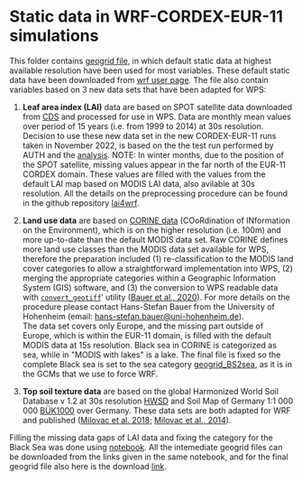# Static data in WRF-CORDEX-EUR-11 simulations

This folder contains [geogrid file](./geo_em.d01_EUR-11_newLAI_BlackSea2sea.nc), in which default static data at highest available resolution have been used for most variables. These default static data have been downloaded from [wrf user page](https://www2.mmm.ucar.edu/wrf/users/download/get_sources_wps_geog.html). The file also contain variables based on 3 new data sets that have been adapted for WPS:

1. **Leaf area index (LAI)** data are based on SPOT satellite data downloaded from [CDS](https://cds.climate.copernicus.eu/cdsapp#!/dataset/satellite-lai-fapar?tab=overview) and processed for use in WPS. Data are monthly mean values over period of 15 years  (i.e. from 1999 to 2014) at 30s resolution.
Decision to use these new data set in the new CORDEX-EUR-11 runs taken in November 2022, is based on the the test run performed by AUTH and the [analysis](./LAI_analysis_map_vs_table.pdf).
NOTE: In winter months, due to the position of the SPOT satellite, missing values appear in the far north of the EUR-11 CORDEX domain. These values are filled with the values from the default LAI map based on MODIS LAI data, also avilable at 30s resolution.
All the details on the preprocessing procedure can be found in the github repository [lai4wrf](https://github.com/AEI-CORDyS/lai4wrf).

2. **Land use data** are based on [CORINE data](https://land.copernicus.eu/pan-europe/corine-land-cover) (COoRdination of INformation on the Environment), which is on the higher resolution (i.e. 100m) and more up-to-date than the default MODIS data set. Raw CORINE defines more land use classes than the MODIS data set available for WPS, therefore the preparation included (1) re-classification to the MODIS land cover categories to allow a straightforward implementation into WPS, (2) merging the appropriate categories within a Geographic Information System (GIS) software, and (3) the conversion to WPS readable data with [`convert_geotiff`](https://github.com/openwfm/convert_geotiff)’ utility ([Bauer et al., 2020](https://a.tellusjournals.se/article/10.1080/16000870.2020.1761740/)). For more details on the procedure please contact Hans-Stefan Bauer from the University of Hohenheim (email: hans-stefan.bauer@uni-hohenheim.de). <br>The data set covers only Europe, and the missing part outside of Europe, which is within the EUR-11 domain, is filled with the default MODIS data at 15s resolution. 
Black sea in CORINE is categorized as sea, while in "MODIS with lakes" is a lake. The final file is fixed so the complete Black sea is set to the sea category [geogrid_BS2sea](./geo_em.d01_EUR-11_newLAI_BlackSea2sea.nc), as it is in the GCMs that we use to force WRF. 

3. **Top soil texture data** are based on the global Harmonized World Soil Database v 1.2 at 30s resolution [HWSD](https://www.fao.org/soils-portal/data-hub/soil-maps-and-databases/harmonized-world-soil-database-v12/en/) and Soil Map of Germany 1:1 000 000 [BÜK1000](https://www.bgr.bund.de/DE/Themen/Boden/Informationsgrundlagen/Bodenkundliche_Karten_Datenbanken/BUEK1000/buek1000_node.html) over Germany. These data sets are both adapted for WRF and published ([Milovac et al. 2018](doi:10.1594/WDCC/WRF_NOAH_HWSD_world_TOP_ST_v121); [Milovac et al., 2014](doi:10.1594/WDCC/WRF_NOAH_BUK_Ger_top_SOILTYP)).

Filling the missing data gaps of LAI data and fixing the category for the Black Sea was done using [notebook](./update_static_data.ipynb). All the intemediate geogrid files can be downloaded from the links given in the same notebook, and for the final geogrid file also here is the download [link](https://meteo.unican.es/work/WRF4CORDEX_geogrid_files/geo_em.d01_EUR-11_new_BlackSea2sea.nc).
